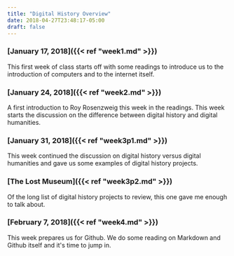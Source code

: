 ```yaml
---
title: "Digital History Overview"
date: 2018-04-27T23:48:17-05:00
draft: false
---
```



### [January 17, 2018]({{< ref "week1.md" >}})
This first week of class starts off with some readings to introduce us to the introduction of computers and to the internet itself.


### [January 24, 2018]({{< ref "week2.md" >}})
A first introduction to Roy Rosenzweig this week in the readings. This week starts the discussion on the difference between digital history and digital humanities.


### [January 31, 2018]({{< ref "week3p1.md" >}})
This week continued the discussion on digital history versus digital humanities and gave us some examples of digital history projects.


### [The Lost Museum]({{< ref "week3p2.md" >}})
Of the long list of digital history projects to review, this one gave me enough to talk about.


### [February 7, 2018]({{< ref "week4.md" >}})
This week prepares us for Github. We do some reading on Markdown and Github itself and it's time to jump in.